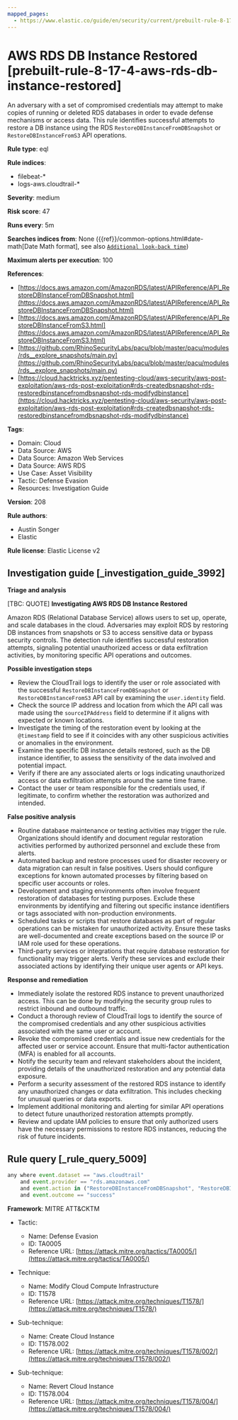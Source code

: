 ```yaml
---
mapped_pages:
  - https://www.elastic.co/guide/en/security/current/prebuilt-rule-8-17-4-aws-rds-db-instance-restored.html
---
```


# AWS RDS DB Instance Restored [prebuilt-rule-8-17-4-aws-rds-db-instance-restored]

An adversary with a set of compromised credentials may attempt to make copies of running or deleted RDS databases in order to evade defense mechanisms or access data. This rule identifies successful attempts to restore a DB instance using the RDS `RestoreDBInstanceFromDBSnapshot` or `RestoreDBInstanceFromS3` API operations.

**Rule type**: eql

**Rule indices**:

* filebeat-*
* logs-aws.cloudtrail-*

**Severity**: medium

**Risk score**: 47

**Runs every**: 5m

**Searches indices from**: None ({{ref}}/common-options.html#date-math[Date Math format], see also [`Additional look-back time`](docs-content://solutions/security/detect-and-alert/create-detection-rule.md#rule-schedule))

**Maximum alerts per execution**: 100

**References**:

* [https://docs.aws.amazon.com/AmazonRDS/latest/APIReference/API_RestoreDBInstanceFromDBSnapshot.html](https://docs.aws.amazon.com/AmazonRDS/latest/APIReference/API_RestoreDBInstanceFromDBSnapshot.html)
* [https://docs.aws.amazon.com/AmazonRDS/latest/APIReference/API_RestoreDBInstanceFromS3.html](https://docs.aws.amazon.com/AmazonRDS/latest/APIReference/API_RestoreDBInstanceFromS3.html)
* [https://github.com/RhinoSecurityLabs/pacu/blob/master/pacu/modules/rds__explore_snapshots/main.py](https://github.com/RhinoSecurityLabs/pacu/blob/master/pacu/modules/rds__explore_snapshots/main.py)
* [https://cloud.hacktricks.xyz/pentesting-cloud/aws-security/aws-post-exploitation/aws-rds-post-exploitation#rds-createdbsnapshot-rds-restoredbinstancefromdbsnapshot-rds-modifydbinstance](https://cloud.hacktricks.xyz/pentesting-cloud/aws-security/aws-post-exploitation/aws-rds-post-exploitation#rds-createdbsnapshot-rds-restoredbinstancefromdbsnapshot-rds-modifydbinstance)

**Tags**:

* Domain: Cloud
* Data Source: AWS
* Data Source: Amazon Web Services
* Data Source: AWS RDS
* Use Case: Asset Visibility
* Tactic: Defense Evasion
* Resources: Investigation Guide

**Version**: 208

**Rule authors**:

* Austin Songer
* Elastic

**Rule license**: Elastic License v2

## Investigation guide [_investigation_guide_3992]

**Triage and analysis**

[TBC: QUOTE]
**Investigating AWS RDS DB Instance Restored**

Amazon RDS (Relational Database Service) allows users to set up, operate, and scale databases in the cloud. Adversaries may exploit RDS by restoring DB instances from snapshots or S3 to access sensitive data or bypass security controls. The detection rule identifies successful restoration attempts, signaling potential unauthorized access or data exfiltration activities, by monitoring specific API operations and outcomes.

**Possible investigation steps**

* Review the CloudTrail logs to identify the user or role associated with the successful `RestoreDBInstanceFromDBSnapshot` or `RestoreDBInstanceFromS3` API call by examining the `user.identity` field.
* Check the source IP address and location from which the API call was made using the `sourceIPAddress` field to determine if it aligns with expected or known locations.
* Investigate the timing of the restoration event by looking at the `@timestamp` field to see if it coincides with any other suspicious activities or anomalies in the environment.
* Examine the specific DB instance details restored, such as the DB instance identifier, to assess the sensitivity of the data involved and potential impact.
* Verify if there are any associated alerts or logs indicating unauthorized access or data exfiltration attempts around the same time frame.
* Contact the user or team responsible for the credentials used, if legitimate, to confirm whether the restoration was authorized and intended.

**False positive analysis**

* Routine database maintenance or testing activities may trigger the rule. Organizations should identify and document regular restoration activities performed by authorized personnel and exclude these from alerts.
* Automated backup and restore processes used for disaster recovery or data migration can result in false positives. Users should configure exceptions for known automated processes by filtering based on specific user accounts or roles.
* Development and staging environments often involve frequent restoration of databases for testing purposes. Exclude these environments by identifying and filtering out specific instance identifiers or tags associated with non-production environments.
* Scheduled tasks or scripts that restore databases as part of regular operations can be mistaken for unauthorized activity. Ensure these tasks are well-documented and create exceptions based on the source IP or IAM role used for these operations.
* Third-party services or integrations that require database restoration for functionality may trigger alerts. Verify these services and exclude their associated actions by identifying their unique user agents or API keys.

**Response and remediation**

* Immediately isolate the restored RDS instance to prevent unauthorized access. This can be done by modifying the security group rules to restrict inbound and outbound traffic.
* Conduct a thorough review of CloudTrail logs to identify the source of the compromised credentials and any other suspicious activities associated with the same user or account.
* Revoke the compromised credentials and issue new credentials for the affected user or service account. Ensure that multi-factor authentication (MFA) is enabled for all accounts.
* Notify the security team and relevant stakeholders about the incident, providing details of the unauthorized restoration and any potential data exposure.
* Perform a security assessment of the restored RDS instance to identify any unauthorized changes or data exfiltration. This includes checking for unusual queries or data exports.
* Implement additional monitoring and alerting for similar API operations to detect future unauthorized restoration attempts promptly.
* Review and update IAM policies to ensure that only authorized users have the necessary permissions to restore RDS instances, reducing the risk of future incidents.


## Rule query [_rule_query_5009]

```js
any where event.dataset == "aws.cloudtrail"
    and event.provider == "rds.amazonaws.com"
    and event.action in ("RestoreDBInstanceFromDBSnapshot", "RestoreDBInstanceFromS3")
    and event.outcome == "success"
```

**Framework**: MITRE ATT&CKTM

* Tactic:

    * Name: Defense Evasion
    * ID: TA0005
    * Reference URL: [https://attack.mitre.org/tactics/TA0005/](https://attack.mitre.org/tactics/TA0005/)

* Technique:

    * Name: Modify Cloud Compute Infrastructure
    * ID: T1578
    * Reference URL: [https://attack.mitre.org/techniques/T1578/](https://attack.mitre.org/techniques/T1578/)

* Sub-technique:

    * Name: Create Cloud Instance
    * ID: T1578.002
    * Reference URL: [https://attack.mitre.org/techniques/T1578/002/](https://attack.mitre.org/techniques/T1578/002/)

* Sub-technique:

    * Name: Revert Cloud Instance
    * ID: T1578.004
    * Reference URL: [https://attack.mitre.org/techniques/T1578/004/](https://attack.mitre.org/techniques/T1578/004/)



